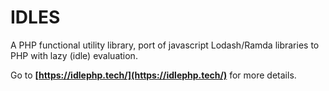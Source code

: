 # IDLES
A PHP functional utility library, port of javascript Lodash/Ramda libraries to PHP with lazy (idle) evaluation.

Go to __[https://idlephp.tech/](https://idlephp.tech/)__ for more details.

